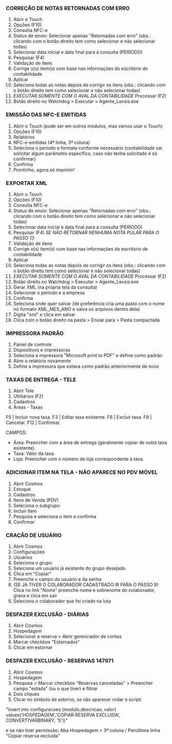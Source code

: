 ### CORREÇÃO DE NOTAS RETORNADAS COM ERRO  

1. Abrir o Touch
2. Opções (F10)
3. Consulta NFC-e
4. Status de envio: Selecionar apenas "Retornadas com erro" (obs.: clicando com o botão direito tem como selecionar e não selecionar todas)
5. Selecionar data inicial e data final para a consulta (PERÍODO)
6. Pesquisar (F4)
7. Validação de itens
8. Corrige o(s) item(s) com base nas informações do escritório de contabilidade
9. Aplicar
10. Seleciona todas as notas depois de corrigir os itens (obs.: clicando com o botão direito tem como selecionar e não selecionar todas)
11. *EXECUTAR SOMENTE COM O AVAL DA CONTABILIDADE* Processar (F2)
12. Botão direito no Watchdog > Executar > Agente_Lexsis.exe

### EMISSÃO DAS NFC-E EMITIDAS  

1. Abrir o Touch (pode ser em outros módulos, mas vamos usar o Touch)
2. Opções (F10)
3. Relatórios
4. NFC-e emitidas (4ª linha, 3ª coluna)
5. Seleciona o período e formata conforme necessário (contabilidade vai solicitar algum parâmetro específico, caso não tenha solicitado é só confirmar)
6. Confirma
7. Prontinho, agora só imprimir!

### EXPORTAR XML  

1. Abrir o Touch
2. Opções (F10)
3. Consulta NFC-e
4. Status de envio: Selecionar apenas "Retornadas com erro" (obs.: clicando com o botão direito tem como selecionar e não selecionar todas)
5. Selecionar data inicial e data final para a consulta (PERÍODO)
6. Pesquisar (F4) *SE NÃO RETORNAR NENHUMA NOTA PULAR PARA O PASSO 13*
7. Validação de itens
8. Corrige o(s) item(s) com base nas informações do escritório de contabilidade
9. Aplicar
10. Seleciona todas as notas depois de corrigir os itens (obs.: clicando com o botão direito tem como selecionar e não selecionar todas)
11. *EXECUTAR SOMENTE COM O AVAL DA CONTABILIDADE* Processar (F2)
12. Botão direito no Watchdog > Executar > Agente_Lexsis.exe
13. Gerar XML (na própria tela da consulta)
14. Selecionar o período e a empresa
15. Confirma
16. Seleciona onde quer salvar (de preferência cria uma pasta com o nome no formato XML_MES_ANO e salva os arquivos dentro dela)
17. Digita "xml" e clica em salvar
18. Clica com o botão direito na pasta > Enviar para > Pasta compactada


### IMPRESSORA PADRÃO  

1. Painel de controle
2. Dispositivos e impressoras
3. Seleciona a impressora "Microsoft print to PDF" e define como padrão
4. Abre o relatório novamente
5. Define a impressora que estava como padrão anteriormente de novo


### TAXAS DE ENTREGA - TELE  

1. Abrir Tele
2. Utilitários (F2)
3. Cadastros
4. Áreas - Taxas

F5 | Incluir nova taxa.
F3 | Editar taxa existente.
F8 | Excluir taxa.
F9 | Cancelar.
F12 | Confirmar.

CAMPOS:

- Área: Preencher com a área de entrega (geralmente copiar de outra taxa existente).
- Taxa: Valor da taxa.
- Loja: Preencher com o número da loja correspondente à taxa.

### ADICIONAR ITEM NA TELA - NÃO APARECE NO PDV MÓVEL  

1. Abrir Cosmos
2. Estoque
3. Cadastros
4. Itens de Venda (PDV)
5. Seleciona o subgrupo
6. Incluir item
7. Pesquisa e seleciona o item e confirma
8. Confirmar

### CRAÇÂO DE USUÁRIO  

1. Abrir Cosmos
2. Configurações
3. Usuários
4. Seleciona o grupo
5. Seleciona um usuário já existente do grupo desejado
6. Clica em "Copiar"
7. Preenche o campo do usuário e da senha
8. (SE JA TIVER O COLABORADOR CADASTRADO IR PARA O PASSO 9) Clica no link "Nome" preenche nome e sobrenome do colaborador, grava e clica em sair
9. Seleciona o colaborador que foi criado na luta

### DESFAZER EXCLUSÃO - DIÁRIAS  

1. Abrir Cosmos
2. Hospedagem
3. Selecionar a reserva > Abrir gerenciador de contas
4. Marcar checkbox "Estornados"
5. Clicar em estornar

### DESFAZER EXCLUSÃO - RESERVAS  147971

1. Abrir Cosmos
2. Hospedagem
3. Pesquisa > Marcar checkbox "Reservas canceladas" > Preencher campo "estada" (ou o que tiver) e filtrar
4. Dois cliques
5. Clicar no símbolo de estorno, se não aparecer rodar o script: 

"insert into configuracoes (modulo,descricao, valor)
values('HOSPEDAGEM','COPIAR RESERVA EXCLUIDA', CONVERT(VARBINARY, 'S'))"

e se não tiver permissão:
Aba Hospedagem > 3ª coluna / Penúltima linha "Copiar reserva excluída"
